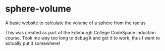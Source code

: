 # sphere-volume
A basic website to calculate the volume of a sphere from the radius

This was created as part of the Edinburgh College CodeSpace induction course.  Took me way too long to debug it and get it to work, thus I want to actually put it somewhere!
